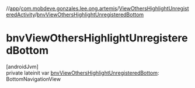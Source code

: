 //[app](../../../index.md)/[com.mobdeve.gonzales.lee.ong.artemis](../index.md)/[ViewOthersHighlightUnregisteredActivity](index.md)/[bnvViewOthersHighlightUnregisteredBottom](bnv-view-others-highlight-unregistered-bottom.md)

# bnvViewOthersHighlightUnregisteredBottom

[androidJvm]\
private lateinit var [bnvViewOthersHighlightUnregisteredBottom](bnv-view-others-highlight-unregistered-bottom.md): BottomNavigationView
